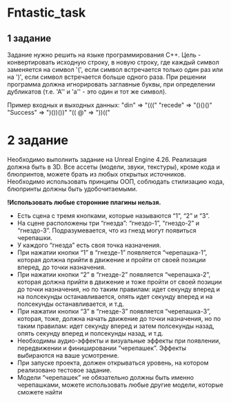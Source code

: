 # Fntastic_task

## 1 задание

Задание нужно решить на языке программирования С++. Цель - конвертировать исходную строку, в новую строку, где каждый символ заменяется на символ '(', если символ встречается только один раз или на ')', если символ встречается больше одного раза. При решении программа должна игнорировать заглавные буквы, при определении дубликатов (т.е. 'А'' и 'а'' - это один и тот же символ).

Пример входных и выходных данных:
"din" => "((("
"recede" => "()()()"
"Success" => ")())())"
"(( @" => "))(("

# 2 задание

Необходимо выполнить задание на Unreal Engine 4.26. Реализация должна быть в 3D. Все ассеты (модели, звуки, текстуры), кроме кода и блюпринтов, можете брать из любых открытых источников. Необходимо использовать принципы ООП, соблюдать стилизацию кода, блюпринты должны быть удобочитаемыми.

**!Использовать любые сторонние плагины нельзя.**

- Есть сцена с тремя кнопками, которые называются “1”, “2” и “3”.
- На сцене расположены три “гнезда”: “гнездо-1”, “гнездо-2” и “гнездо-3”. Подразумевается, что из гнезд могут появиться черепашки.
- У каждого “гнезда” есть своя точка назначения.
- При нажатии кнопки “1” в “гнезде-1” появляется “черепашка-1”, которая должна прийти в движение и пройти от своей позиции вперед, до точки назначения.
- При нажатии кнопки “2” в “гнезде-2” появляется “черепашка-2”, которая должна прийти в движение и тоже пройти от своей позиции до точки назначения, но по таким правилам: идет секунду вперед и на полсекунды останавливается, опять идет секунду вперед и на полсекунды останавливается, и т.д.
- При нажатии кнопки “3” в “гнезде-3” появляется “черепашка-3”, которая, тоже, должна начать движение до точки назначения, но по таким правилам: идет секунду вперед и затем полсекунды назад, опять секунду вперед и полсекунды назад, и т.д.
- Необходимы аудио-эффекты и визуальные эффекты при появлении, передвижении и финишировании “черепашек”. Эффекты выбираются на ваше усмотрение.
- При запуске проекта, должен открываться уровень, на котором реализовано тестовое задание.
- Модели “черепашек” не обязательно должны быть именно черепашками, можете использовать любые другие модели, которые сможете найти